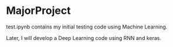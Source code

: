 # MajorProject

test.ipynb contains my initial testing code using Machine Learning.

Later, I will develop a Deep Learning code using RNN and keras.
